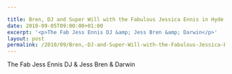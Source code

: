 ```yaml
---

title: Bren, DJ and Super Will with the Fabulous Jessica Ennis in Hyde Park 5th September 2010
date: 2010-09-05T09:00:00+01:00
excerpt: '<p>The Fab Jess Ennis DJ &amp; Jess Bren &amp; Darwin</p>'
layout: post
permalink: /2010/09/Bren,-DJ-and-Super-Will-with-the-Fabulous-Jessica-Ennis-in-Hyde-Park-5th-September-2010/
---
```

The Fab Jess Ennis DJ & Jess Bren & Darwin